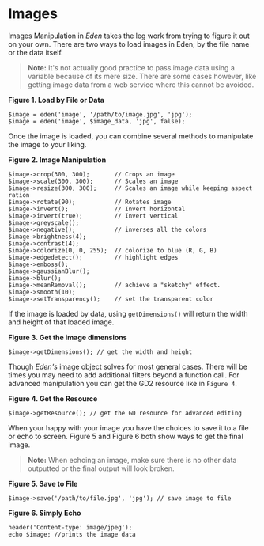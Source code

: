 # Images

Images Manipulation in *Eden* takes the leg work from trying to figure it out on your own. There are two ways to load images in Eden; by the file name or the data itself.

> **Note:** It's not actually good practice to pass image data using a variable because of its mere size. There are some cases however, like getting image data from a web service where this cannot be avoided.

**Figure 1. Load by File or Data**

	$image = eden('image', '/path/to/image.jpg', 'jpg');
	$image = eden('image', $image_data, 'jpg', false);

Once the image is loaded, you can combine several methods to manipulate the image to your liking.

**Figure 2. Image Manipulation**

	$image->crop(300, 300);       // Crops an image
	$image->scale(300, 300);      // Scales an image
	$image->resize(300, 300);     // Scales an image while keeping aspect ration
	$image->rotate(90);           // Rotates image
	$image->invert();             // Invert horizontal
	$image->invert(true);         // Invert vertical
	$image->greyscale();                 
	$image->negative();           // inverses all the colors
	$image->brightness(4);                   
	$image->contrast(4);                 
	$image->colorize(0, 0, 255);  // colorize to blue (R, G, B)
	$image->edgedetect();         // highlight edges
	$image->emboss();                        
	$image->gaussianBlur();
	$image->blur();
	$image->meanRemoval();        // achieve a "sketchy" effect.
	$image->smooth(10);
	$image->setTransparency();    // set the transparent color

If the image is loaded by data, using `getDimensions()` will return the width and height of that loaded image. 

**Figure 3. Get the image dimensions**

	$image->getDimensions(); // get the width and height

Though *Eden's* image object solves for most general cases. There will be times you may need to add additional filters beyond a function call. For advanced manipulation you can get the GD2 resource like in `Figure 4`.

**Figure 4. Get the Resource**

	$image->getResource(); // get the GD resource for advanced editing

When your happy with your image you have the choices to save it to a file or echo to screen. Figure 5 and Figure 6 both show ways to get the final image. 

> **Note:** When echoing an image, make sure there is no other data outputted or the final output will look broken.

**Figure 5. Save to File**

	$image->save('/path/to/file.jpg', 'jpg'); // save image to file

**Figure 6. Simply Echo**

	header('Content-type: image/jpeg');
	echo $image; //prints the image data
